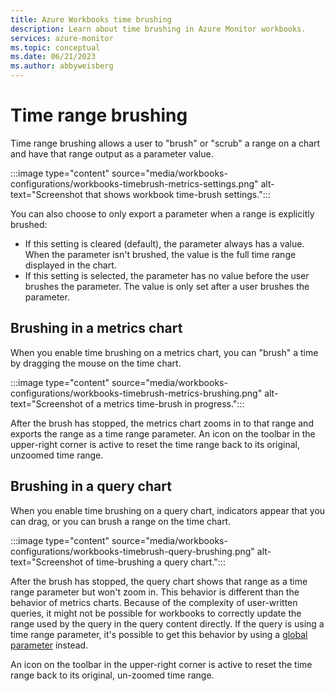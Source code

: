 ```yaml
---
title: Azure Workbooks time brushing
description: Learn about time brushing in Azure Monitor workbooks.
services: azure-monitor
ms.topic: conceptual
ms.date: 06/21/2023
ms.author: abbyweisberg
---
```


# Time range brushing 

Time range brushing allows a user to "brush" or "scrub" a range on a chart and have that range output as a parameter value.

:::image type="content" source="media/workbooks-configurations/workbooks-timebrush-metrics-settings.png" alt-text="Screenshot that shows workbook time-brush settings.":::

You can also choose to only export a parameter when a range is explicitly brushed:

 - If this setting is cleared (default), the parameter always has a value. When the parameter isn't brushed, the value is the full time range displayed in the chart.
 - If this setting is selected, the parameter has no value before the user brushes the parameter. The value is only set after a user brushes the parameter.

## Brushing in a metrics chart

When you enable time brushing on a metrics chart, you can "brush" a time by dragging the mouse on the time chart.

:::image type="content" source="media/workbooks-configurations/workbooks-timebrush-metrics-brushing.png" alt-text="Screenshot of a metrics time-brush in progress.":::

After the brush has stopped, the metrics chart zooms in to that range and exports the range as a time range parameter.
An icon on the toolbar in the upper-right corner is active to reset the time range back to its original, unzoomed time range.

## Brushing in a query chart

When you enable time brushing on a query chart, indicators appear that you can drag, or you can brush a range on the time chart.

:::image type="content" source="media/workbooks-configurations/workbooks-timebrush-query-brushing.png" alt-text="Screenshot of time-brushing a query chart.":::

After the brush has stopped, the query chart shows that range as a time range parameter but won't zoom in. This behavior is different than the behavior of metrics charts. Because of the complexity of user-written queries, it might not be possible for workbooks to correctly update the range used by the query in the query content directly. If the query is using a time range parameter, it's possible to get this behavior by using a [global parameter](workbooks-parameters.md#global-parameters) instead.

An icon on the toolbar in the upper-right corner is active to reset the time range back to its original, un-zoomed time range.
